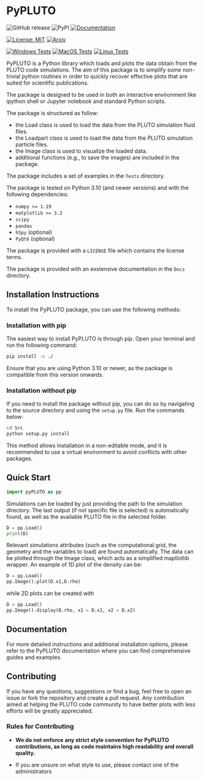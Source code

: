# PyPLUTO
![GitHub release](https://img.shields.io/github/v/release/GiMattia/PyPLUTO?include_prereleases&label=Github%20Release)
![PyPI](https://img.shields.io/pypi/v/PyPLUTO)
[![Documentation](https://readthedocs.org/projects/PyPLUTO/badge/?version=latest)](https://PyPLUTO.readthedocs.io/en/latest/?badge=latest)

[![License: MIT](https://img.shields.io/badge/license-GPLv3-blue)](https://opensource.org/license/gpl-3-0)
[![Arxiv](https://img.shields.io/badge/)](https://doi.org/)

[![Windows Tests](https://github.com/GiMattia/PyPLUTO/actions/workflows/test_windows.yml/badge.svg)](https://github.com/GiMattia/PyPLUTO/actions/workflows/test_windows.yml)
[![MacOS Tests](https://github.com/GiMattia/PyPLUTO/actions/workflows/test_macos.yml/badge.svg)](https://github.com/GiMattia/PyPLUTO/actions/workflows/test_macos.yml)
[![Linux Tests](https://github.com/GiMattia/PyPLUTO/actions/workflows/test_linux.yml/badge.svg)](https://github.com/GiMattia/PyPLUTO/actions/workflows/test_linux.yml)

PyPLUTO is a Python library which loads and plots the data obtain from the
PLUTO code simulations.
The aim of this package is to simplify some non-trivial python routines in order
to quickly recover effective plots that are suited for scientific publications.

The package is designed to be used in both an interactive environment like
ipython shell or Jupyter notebook and standard Python scripts.

The package is structured as follow:

- the Load class is used to load the data from the PLUTO simulation fluid files.
- the Loadpart class is used to load the data from the PLUTO simulation particle files.
- the Image class is used to visualize the loaded data.
- additional functions (e.g., to save the images) are included in the package.

The package includes a set of examples in the `Tests` directory.

The package is tested on Python 3.10 (and newer versions) and with the following dependencies:

- `numpy >= 1.19`
- `matplotlib >= 3.3`
- `scipy`
- `pandas`
- `h5py` (optional)
- `PyQt6` (optional)

The package is provided with a `LICENSE` file which contains the license terms.

The package is provided with an exstensive documentation in the `Docs` directory.

## Installation Instructions

To install the PyPLUTO package, you can use the following methods:

### Installation with pip

The easiest way to install PyPLUTO is through pip. Open your terminal and run the following command:

```bash
pip install -e ./
```

Ensure that you are using Python 3.10 or newer, as the package is compatible from this version onwards.

### Installation without pip

If you need to install the package without pip, you can do so by navigating to the source directory and using the `setup.py` file. Run the commands below:

```bash
cd Src
python setup.py install
```

This method allows installation in a non-editable mode, and it is recommended to use a virtual environment to avoid conflicts with other packages.

## Quick Start

```python
import pyPLUTO as pp
```

Simulations can be loaded by just providing the path to the simulation directory. The last output (if not specific 
file is selected) is automatically found, as well as the available PLUTO file in the selected folder.

```python
D = pp.Load()
print(D)
```

Relevant simulations attributes (such as the computational grid, the geometry and the variables to load) are found automatically.
The data can be plotted through the Image class, which acts as a simplified maptlotlib wrapper.
An example of 1D plot of the density can be:

```python
D = pp.Load()
pp.Image().plot(D.x1,D.rho)
```

while 2D plots can be created with

```python
D = pp.Load()
pp.Image().display(D.rho, x1 = D.x1, x2 = D.x2)
```

## Documentation

For more detailed instructions and additional installation options, please refer to the PyPLUTO documentation where you can find comprehensive guides and examples.

## Contributing

If you have any questions, suggestions or find a bug, feel free to open an issue or fork the repository and create a pull request.
Any contribution aimed at helping the PLUTO code community to have better plots with less efforts will be greatly appreciated. 

### Rules for Contributing

- **We do not enforce any strict style convention for PyPLUTO contributions, as long as code maintains high readability and overall quality.**

- If you are unsure on what style to use, please contact one of the administrators

